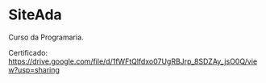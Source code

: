 # SiteAda

Curso da Programaria.

Certificado: https://drive.google.com/file/d/1fWFtQlfdxo07UgRBJrp_8SDZAy_jsO0Q/view?usp=sharing
